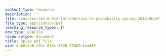 ```yaml
---
content_type: resource
description: ''
file: /courses/res-6-012-introduction-to-probability-spring-2018/dbb9ffe6e92c616c567673307e1ba665_zbu8KQx9bqM.pdf
file_type: application/pdf
learning_resource_types: []
ocw_type: OCWFile
resourcetype: Document
title: 3play pdf file
uid: dbb9ffe6-e92c-616c-5676-73307e1ba665
---
```


